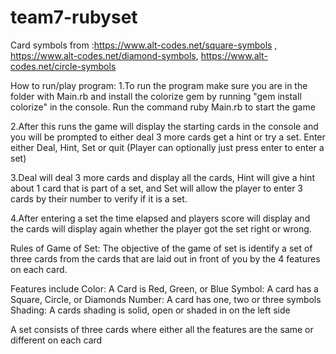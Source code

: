 # team7-rubyset
Card symbols from :https://www.alt-codes.net/square-symbols , https://www.alt-codes.net/diamond-symbols, https://www.alt-codes.net/circle-symbols

How to run/play program: 1.To run the program make sure you are in the folder with Main.rb and install the colorize gem by running "gem install colorize" in the console. Run the command ruby Main.rb to start the game

2.After this runs the game will display the starting cards in the console and you will be prompted to either deal 3 more cards get a hint or try a set. Enter either Deal, Hint, Set or quit (Player can optionally just press enter to enter a set)

3.Deal will deal 3 more cards and display all the cards, Hint will give a hint about 1 card that is part of a set, and Set will allow the player to enter 3 cards by their number to verify if it is a set.

4.After entering a set the time elapsed and players score will display and the cards will display again whether the player got the set right or wrong.

Rules of Game of Set: The objective of the game of set is identify a set of three cards from the cards that are laid out in front of you by the 4 features on each card.

Features include
Color: A Card is Red, Green, or Blue
Symbol: A card has a Square, Circle, or Diamonds
Number: A card has one, two or three symbols
Shading: A cards shading is solid, open or shaded in on the left side

A set consists of three cards where either all the features are the same or different on each card